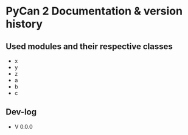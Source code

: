# PyCan 2 Documentation & version history

## Used modules and their respective classes
- x
- y
- z
- a
- b
- c

## Dev-log

- V 0.0.0
